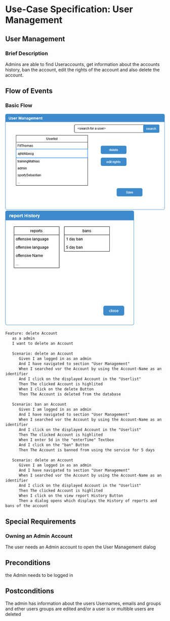 # Use-Case Specification: User Management

## User Management
### Brief Description

Admins are able to find Useraccounts, get information about the accounts history, ban the account, edit the rights of the account and also delete the account.

## Flow of Events
### Basic Flow
![UC-User_Management-Diagram](./Bilder/User_Management_UC-Diagramm.jpg)
![UC-User_Management-ReportHistory-Diagram](./Bilder/Report_History.jpg)
``` Gherkin
Feature: delete Account
   as a admin
   I want to delete an Account

   Scenario: delete an Account
      Given I am logged in as an admin
      And I have navigated to section "User Management"
      When I searched vor the Account by using the Account-Name as an identifier
      And I click on the displayed Account in the "Userlist"
      Then The clicked Account is highlited
      When I click on the delete Button  
      Then The Account is deleted from the database

   Scenario: ban an Account
      Given I am logged in as an admin
      And I have navigated to section "User Management"
      When I searched vor the Account by using the Account-Name as an identifier
      And I click on the displayed Account in the "Userlist"
      Then The clicked Account is highlited
      When I enter 5d in the "enterTime" Textbox
      And I click on the "ban" Button
      Then The Account is banned from using the service for 5 days

   Scenario: delete an Account
      Given I am logged in as an admin
      And I have navigated to section "User Management"
      When I searched vor the Account by using the Account-Name as an identifier
      And I click on the displayed Account in the "Userlist"
      Then The clicked Account is highlited
      When I click on the view report History Button  
      Then a dialog opens which displays the History of reports and bans of the account
```


## Special Requirements
### Owning an Admin Account

The user needs an Admin account to open the User Management dialog

## Preconditions
the Admin needs to be logged in

## Postconditions
The admin has information about the users Usernames, emails and groups
and ether users groups are edited
and/or a user is or multible users are deleted
